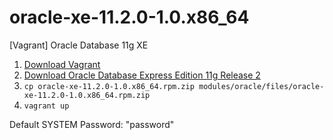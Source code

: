 # oracle-xe-11.2.0-1.0.x86_64
[Vagrant] Oracle Database 11g XE

1. [Download Vagrant](https://www.vagrantup.com/)
2. [Download Oracle Database Express Edition 11g Release 2](http://www.oracle.com/technetwork/database/database-technologies/express-edition/downloads/index.html)
3. `cp oracle-xe-11.2.0-1.0.x86_64.rpm.zip modules/oracle/files/oracle-xe-11.2.0-1.0.x86_64.rpm.zip`
4. `vagrant up`

Default SYSTEM Password: "password"

